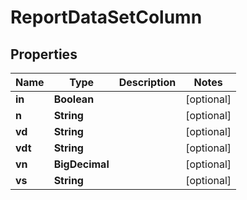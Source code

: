 

# ReportDataSetColumn


## Properties

| Name | Type | Description | Notes |
|------------ | ------------- | ------------- | -------------|
|**in** | **Boolean** |  |  [optional] |
|**n** | **String** |  |  [optional] |
|**vd** | **String** |  |  [optional] |
|**vdt** | **String** |  |  [optional] |
|**vn** | **BigDecimal** |  |  [optional] |
|**vs** | **String** |  |  [optional] |



